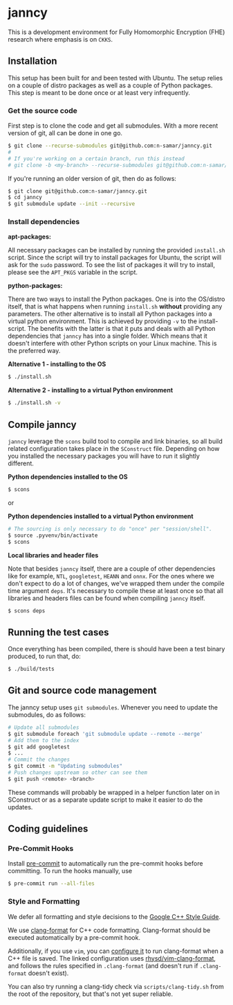 # janncy
This is a development environment for Fully Homomorphic Encryption (FHE)
research where emphasis is on `CKKS`.


## Installation
This setup has been built for and been tested with Ubuntu. The setup relies on a
couple of distro packages as well as a couple of Python packages. This step is
meant to be done once or at least very infrequently.

### Get the source code
First step is to clone the code and get all submodules. With a more recent
version of git, all can be done in one go.
```bash
$ git clone --recurse-submodules git@github.com:n-samar/janncy.git
#
# If you're working on a certain branch, run this instead
# git clone -b <my-branch> --recurse-submodules git@github.com:n-samar/janncy.git
```

If you're running an older version of git, then do as follows:
```bash
$ git clone git@github.com:n-samar/janncy.git
$ cd janncy
$ git submodule update --init --recursive
```

### Install dependencies

**apt-packages:**

All necessary packages can be installed by running the provided `install.sh`
script. Since the script will try to install packages for Ubuntu, the script
will ask for the `sudo` password. To see the list of packages it will try to
install, please see the `APT_PKGS` variable in the script.

**python-packages:**

There are two ways to install the Python packages. One is into the OS/distro
itself, that is what happens when running `install.sh` **without** providing any
parameters. The other alternative is to install all Python packages into a
virtual python environment. This is achieved by providing `-v` to the
install-script. The benefits with the latter is that it puts and deals with all
Python dependencies that `janncy` has into a single folder. Which means that it
doesn't interfere with other Python scripts on your Linux machine. This is the
preferred way.

**Alternative 1 - installing to the OS**
```bash
$ ./install.sh
```

**Alternative 2 -  installing to a virtual Python environment**
```bash
$ ./install.sh -v
```

## Compile janncy
`janncy` leverage the `scons` build tool to compile and link binaries, so all
build related configuration takes place in the `SConstruct` file. Depending on
how you installed the necessary packages you will have to run it slightly
different.

**Python dependencies installed to the OS**
```bash
$ scons
```
or

**Python dependencies installed to a virtual Python environment**
```bash
# The sourcing is only necessary to do "once" per "session/shell".
$ source .pyvenv/bin/activate
$ scons
```

**Local libraries and header files**

Note that besides `janncy` itself, there are a couple of other dependencies like
for example, `NTL`, `googletest`, `HEANN` and `onnx`. For the ones where we
don't expect to do a lot of changes, we've wrapped them under the compile time
argument `deps`. It's necessary to compile these at least once so that all
libraries and headers files can be found when compiling `janncy` itself.
```bash
$ scons deps
```


## Running the test cases
Once everything has been compiled, there is should have been a test binary
produced, to run that, do:
```bash
$ ./build/tests
```

## Git and source code management
The janncy setup uses `git submodules`. Whenever you need to update the
submodules, do as follows:
```bash
# Update all submodules
$ git submodule foreach 'git submodule update --remote --merge'
# Add them to the index
$ git add googletest
$ ...
# Commit the changes
$ git commit -m "Updating submodules"
# Push changes upstream so other can see them
$ git push <remote> <branch>
```
These commands will probably be wrapped in a helper function later on in
SConstruct or as a separate update script to make it easier to do the updates.


## Coding guidelines
### Pre-Commit Hooks
Install [pre-commit] to automatically run the pre-commit hooks before
committing. To run the hooks manually, use
```bash
$ pre-commit run --all-files
```

### Style and Formatting
We defer all formatting and style decisions to the [Google C++ Style
Guide][google-cpp].

We use [clang-format] for C++ code formatting. Clang-format should be executed
automatically by a pre-commit hook.

Additionally, if you use `vim`, you can [configure it][clang-format-vimrc] to
run clang-format when a C++ file is saved. The linked configuration uses
[rhysd/vim-clang-format][vim-clang-format], and follows the rules specified in
`.clang-format` (and doesn't run if `.clang-format` doesn't exist).

You can also try running a clang-tidy check via `scripts/clang-tidy.sh` from the
root of the repository, but that's not yet super reliable.

[pre-commit]: https://pre-commit.com/
[google-cpp]: https://google.github.io/styleguide/cppguide.html
[clang-format]: https://clang.llvm.org/docs/ClangFormat.html
[clang-format-vimrc]: https://github.com/n-samar/.config/blob/master/nvim/init.vim#L126-L128
[vim-clang-format]: https://github.com/rhysd/vim-clang-format
